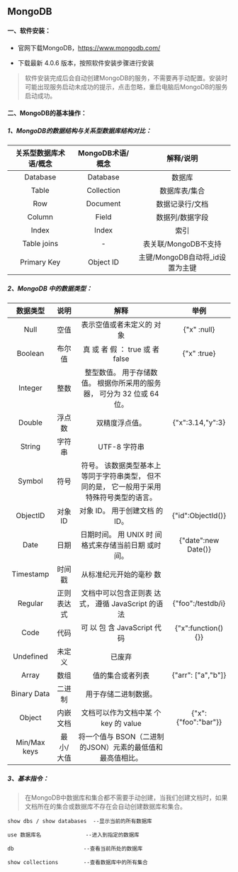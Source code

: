 ## MongoDB

#### 一、软件安装：

- 官网下载MongoDB，https://www.mongodb.com/

- 下载最新 4.0.6 版本，按照软件安装步骤进行安装

> 软件安装完成后会自动创建MongoDB的服务，不需要再手动配置。安装时可能出现服务启动未成功的提示，点击忽略，重启电脑后MongoDB的服务启动成功。

#### 二、MongoDB的基本操作：

##### 1、MongoDB的数据结构与关系型数据库结构对比：

| 关系型数据库术语/概念 | MongoDB术语/概念 |            解释/说明            |
| :-------------------: | :--------------: | :-----------------------------: |
|       Database        |     Database     |             数据库              |
|         Table         |    Collection    |          数据库表/集合          |
|          Row          |     Document     |         数据记录行/文档         |
|        Column         |      Field       |         数据列/数据字段         |
|         Index         |      Index       |              索引               |
|      Table joins      |        -         |      表关联/MongoDB不支持       |
|      Primary Key      |    Object ID     | 主键/MongoDB自动将_id设置为主键 |

##### 2、MongoDB 中的数据类型：

|   数据类型   |    说明    |                             解释                             |        举例         |
| :----------: | :--------: | :----------------------------------------------------------: | :-----------------: |
|     Null     |    空值    |                  表示空值或者未定义的 对象                   |     {"x" :null}     |
|   Boolean    |   布尔值   |               真 或 者 假 ： true 或 者 false                |     {"x" :true}     |
|   Integer    |    整数    | 整型数值。 用于存储数 值。 根据你所采用的服务 器， 可分为 32 位或 64 位。 |                     |
|    Double    |   浮点数   |                        双精度浮点值。                        |  {"x":3.14,"y":3}   |
|    String    |   字符串   |                         UTF-8 字符串                         |                     |
|    Symbol    |    符号    | 符号。 该数据类型基本上 等同于字符串类型， 但不 同的是， 它一般用于采用 特殊符号类型的语言。 |                     |
|   ObjectID   |  对象 ID   |                对象 ID。 用于创建文档 的 ID。                |  {"id":ObjectId()}  |
|     Date     |    日期    |     日期时间。 用 UNIX 时 间格式来存储当前日期 或时间。      | {"date":new Date()} |
|  Timestamp   |   时间戳   |                   从标准纪元开始的毫秒 数                    |                     |
|   Regular    | 正则表达式 |      文档中可以包含正则表 达式， 遵循 JavaScript 的语法      |  {"foo":/testdb/i}  |
|     Code     |    代码    |                 可 以 包 含 JavaScript 代码                  | {"x":function(){}}  |
|  Undefined   |   未定义   |                            已废弃                            |                     |
|    Array     |    数组    |                       值的集合或者列表                       | {"arr": ["a","b"]}  |
| Binary Data  |   二进制   |                     用于存储二进制数据。                     |                     |
|    Object    |  内嵌文档  |             文档可以作为文档中某 个 key 的 value             | {"x":{"foo":"bar"}} |
| Min/Max keys | 最小/大值  |  将一个值与 BSON（二进制的JSON）元素的最低值和最高值相比。   |                     |

##### 3、基本指令：

> 在MongoDB中数据库和集合都不需要手动创建，当我们创建文档时，如果文档所在的集合或数据库不存在会自动创建数据库和集合。

```shell
show dbs / show databases  --显示当前的所有数据库
```

```shell
use 数据库名			  --进入到指定的数据库
```

```shell
db						--查看当前所处的数据库
```

```shell
show collections		--查看数据库中的所有集合
```

